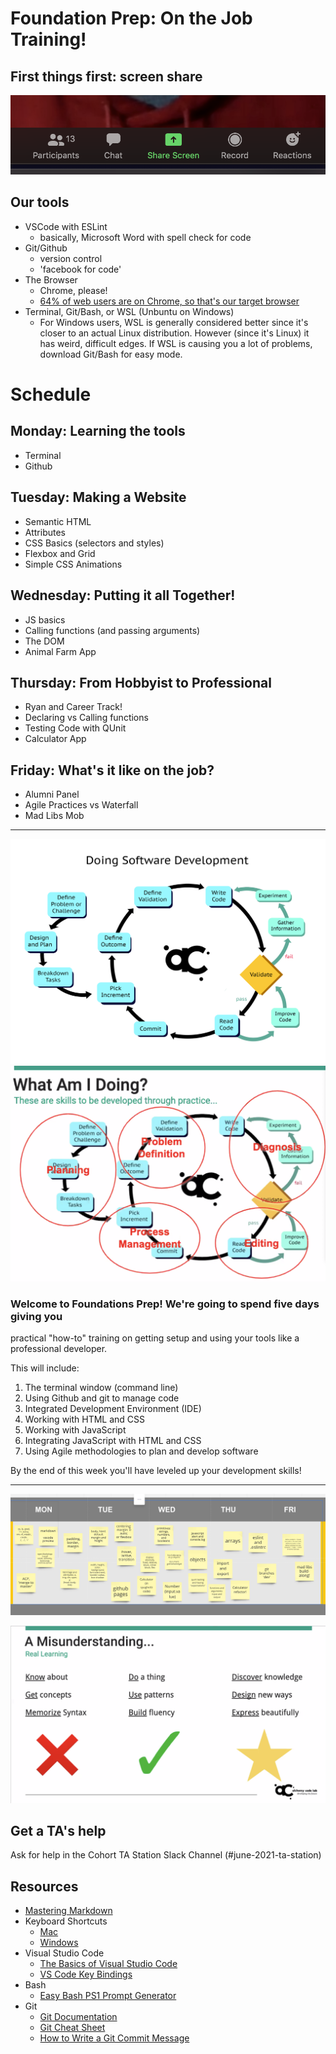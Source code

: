 # Foundation Prep: On the Job Training!

##  First things first: screen share
![](./screen-share.png)

## Our tools
- VSCode with ESLint
  - basically, Microsoft Word with spell check for code
- Git/Github
  - version control
  - 'facebook for code'
- The Browser
  - Chrome, please! 
  - [64% of web users are on Chrome, so that's our target browser](https://gs.statcounter.com/)
- Terminal, Git/Bash, or WSL (Unbuntu on Windows)
  - For Windows users, WSL is generally considered better since it's closer to an actual Linux distribution. However (since it's Linux) it has weird, difficult edges. If WSL is causing you a lot of problems, download Git/Bash for easy mode.

# Schedule
## Monday: Learning the tools
- Terminal
-  Github

## Tuesday: Making a Website
 - Semantic HTML
 - Attributes 
 - CSS Basics (selectors and styles)
 - Flexbox and Grid
 - Simple CSS Animations

## Wednesday: Putting it all Together!
 - JS basics
 - Calling functions (and passing arguments)
 - The DOM 
 - Animal Farm App

## Thursday: From Hobbyist to Professional
  - Ryan and Career Track!
  - Declaring vs Calling functions
  - Testing Code with QUnit
  - Calculator App

## Friday: What's it like on the job?
  - Alumni Panel
  - Agile Practices vs Waterfall
  - Mad Libs Mob

---

![Doing Sofware Development](./doing-sw-dev.png)
![](./planning.png)

### Welcome to Foundations Prep! We're going to spend five days giving you
practical "how-to" training on getting setup and using your tools like a
professional developer. 

This will include:
1. The terminal window (command line) 
1. Using Github and git to manage code
1. Integrated Development Environment (IDE)
1. Working with HTML and CSS
1. Working with JavaScript
1. Integrating JavaScript with HTML and CSS
1. Using Agile methodologies to plan and develop software

By the end of this week you'll have leveled up your development skills!

---

![](./agenda.png)

![](./learning.png)


## Get a TA's help
Ask for help in the Cohort TA Station Slack Channel (#june-2021-ta-station)


## Resources
* [Mastering Markdown](https://guides.github.com/features/maining-markdown/)
* Keyboard Shortcuts
  * [Mac](http://www.danrodney.com/mac/)
  * [Windows](http://www.hongkiat.com/blog/100-keyboard-shortcuts-windows/)
* Visual Studio Code
  * [The Basics of Visual Studio Code](https://code.visualstudio.com/Docs/editor/codebasics)
  * [VS Code Key Bindings](http://www.hongkiat.com/blog/key-binding-management-visual-studio-code/)
* Bash
  * [Easy Bash PS1 Prompt Generator](https://ezprompt.net)
* Git
  * [Git Documentation](https://git-scm.com/docs)
  * [Git Cheat Sheet](https://www.git-tower.com/blog/git-cheat-sheet/)
  * [How to Write a Git Commit Message](http://chris.beams.io/posts/git-commit/)
